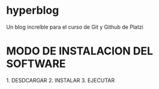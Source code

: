 # hyperblog
Un blog increíble para el curso de Git y Github de Platzi
<h1> MODO DE INSTALACION DEL SOFTWARE </H1>

<P>
	1. DESDCARGAR
	2. INSTALAR
	3. EJECUTAR
</P>
